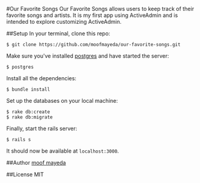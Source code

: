#Our Favorite Songs
Our Favorite Songs allows users to keep track of their favorite songs and artists. It is my first app using ActiveAdmin and is intended to explore customizing ActiveAdmin.

##Setup
In your terminal, clone this repo:

```console
$ git clone https://github.com/moofmayeda/our-favorite-songs.git
```

Make sure you've installed [postgres](http://www.postgresql.org/download/) and have started the server:

```console
$ postgres
```

Install all the dependencies:

```console
$ bundle install
```

Set up the databases on your local machine:

```console
$ rake db:create
$ rake db:migrate
```

Finally, start the rails server:

```console
$ rails s
```
It should now be available at `localhost:3000`.

##Author
[moof mayeda](https://github.com/moofmayeda)

##License
MIT